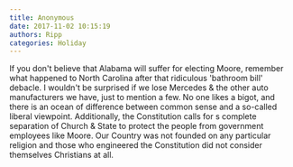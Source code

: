 ```yaml
---
title: Anonymous
date: 2017-11-02 10:15:19
authors: Ripp
categories: Holiday
---
```


 If you don't believe that Alabama will suffer for electing Moore, remember what happened to North Carolina after that ridiculous 'bathroom bill' debacle.  I wouldn't be surprised if we lose Mercedes &amp; the other auto manufacturers we have, just to mention a few.
  No one likes a bigot, and there is an ocean of difference between common sense and a so-called liberal viewpoint.  Additionally, the Constitution calls for s complete separation of Church &amp; State to protect the people from government employees like Moore.  Our Country was not founded on any particular religion and those who engineered the Constitution did not consider themselves Christians at all.
